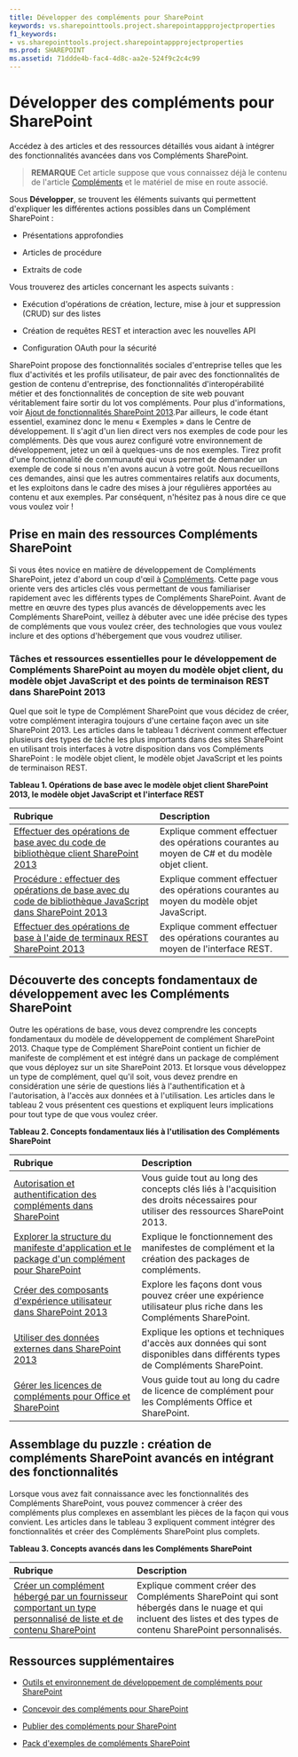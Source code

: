 ```yaml
---
title: Développer des compléments pour SharePoint
keywords: vs.sharepointtools.project.sharepointappprojectproperties
f1_keywords:
- vs.sharepointtools.project.sharepointappprojectproperties
ms.prod: SHAREPOINT
ms.assetid: 71ddde4b-fac4-4d8c-aa2e-524f9c2c4c99
---
```



# Développer des compléments pour SharePoint
Accédez à des articles et des ressources détaillés vous aidant à intégrer des fonctionnalités avancées dans vos Compléments SharePoint.
> **REMARQUE**
> Cet article suppose que vous connaissez déjà le contenu de l'article  [Compléments](sharepoint-add-ins.md) et le matériel de mise en route associé.




Sous **Développer**, se trouvent les éléments suivants qui permettent d'expliquer les différentes actions possibles dans un Complément SharePoint :
- Présentations approfondies


- Articles de procédure


- Extraits de code


Vous trouverez des articles concernant les aspects suivants : 
- Exécution d'opérations de création, lecture, mise à jour et suppression (CRUD) sur des listes


- Création de requêtes REST et interaction avec les nouvelles API


- Configuration OAuth pour la sécurité


SharePoint propose des fonctionnalités sociales d'entreprise telles que les flux d'activités et les profils utilisateur, de pair avec des fonctionnalités de gestion de contenu d'entreprise, des fonctionnalités d'interopérabilité métier et des fonctionnalités de conception de site web pouvant véritablement faire sortir du lot vos compléments. Pour plus d'informations, voir  [Ajout de fonctionnalités SharePoint 2013](http://msdn.microsoft.com/library/11ecb65e-6dc5-4cf1-80ca-3c16418697b6%28Office.15%29.aspx).Par ailleurs, le code étant essentiel, examinez donc le menu « Exemples » dans le Centre de développement. Il s'agit d'un lien direct vers nos exemples de code pour les compléments. Dès que vous aurez configuré votre environnement de développement, jetez un œil à quelques-uns de nos exemples. Tirez profit d'une fonctionnalité de communauté qui vous permet de demander un exemple de code si nous n'en avons aucun à votre goût. Nous recueillons ces demandes, ainsi que les autres commentaires relatifs aux documents, et les exploitons dans le cadre des mises à jour régulières apportées au contenu et aux exemples. Par conséquent, n'hésitez pas à nous dire ce que vous voulez voir !
## Prise en main des ressources Compléments SharePoint
<a name="bk_gettingstarted"> </a>

Si vous êtes novice en matière de développement de Compléments SharePoint, jetez d'abord un coup d'œil à  [Compléments](sharepoint-add-ins.md). Cette page vous oriente vers des articles clés vous permettant de vous familiariser rapidement avec les différents types de Compléments SharePoint. Avant de mettre en œuvre des types plus avancés de développements avec les Compléments SharePoint, veillez à débuter avec une idée précise des types de compléments que vous voulez créer, des technologies que vous voulez inclure et des options d'hébergement que vous voudrez utiliser.




### Tâches et ressources essentielles pour le développement de Compléments SharePoint au moyen du modèle objet client, du modèle objet JavaScript et des points de terminaison REST dans SharePoint 2013
<a name="bk_essentials"> </a>

Quel que soit le type de Complément SharePoint que vous décidez de créer, votre complément interagira toujours d'une certaine façon avec un site SharePoint 2013. Les articles dans le tableau 1 décrivent comment effectuer plusieurs des types de tâche les plus importants dans des sites SharePoint en utilisant trois interfaces à votre disposition dans vos Compléments SharePoint : le modèle objet client, le modèle objet JavaScript et les points de terminaison REST.




**Tableau 1. Opérations de base avec le modèle objet client SharePoint 2013, le modèle objet JavaScript et l'interface REST**


|**Rubrique**|**Description**|
|:-----|:-----|
| [Effectuer des opérations de base avec du code de bibliothèque client SharePoint 2013](complete-basic-operations-using-sharepoint-2013-client-library-code.md) <br/> |Explique comment effectuer des opérations courantes au moyen de C# et du modèle objet client.  <br/> |
| [Procédure : effectuer des opérations de base avec du code de bibliothèque JavaScript dans SharePoint 2013](complete-basic-operations-using-javascript-library-code-in-sharepoint-2013.md) <br/> |Explique comment effectuer des opérations courantes au moyen du modèle objet JavaScript.  <br/> |
| [Effectuer des opérations de base à l'aide de terminaux REST SharePoint 2013](complete-basic-operations-using-sharepoint-2013-rest-endpoints.md) <br/> |Explique comment effectuer des opérations courantes au moyen de l'interface REST.  <br/> |
 

## Découverte des concepts fondamentaux de développement avec les Compléments SharePoint
<a name="bk_fundamentals"> </a>

Outre les opérations de base, vous devez comprendre les concepts fondamentaux du modèle de développement de complément SharePoint 2013. Chaque type de Complément SharePoint contient un fichier de manifeste de complément et est intégré dans un package de complément que vous déployez sur un site SharePoint 2013. Et lorsque vous développez un type de complément, quel qu'il soit, vous devez prendre en considération une série de questions liés à l'authentification et à l'autorisation, à l'accès aux données et à l'utilisation. Les articles dans le tableau 2 vous présentent ces questions et expliquent leurs implications pour tout type de que vous voulez créer.




**Tableau 2. Concepts fondamentaux liés à l'utilisation des Compléments SharePoint**


|**Rubrique**|**Description**|
|:-----|:-----|
| [Autorisation et authentification des compléments dans SharePoint](authorization-and-authentication-of-sharepoint-add-ins.md) <br/> |Vous guide tout au long des concepts clés liés à l'acquisition des droits nécessaires pour utiliser des ressources SharePoint 2013.  <br/> |
| [Explorer la structure du manifeste d'application et le package d'un complément pour SharePoint](explore-the-app-manifest-structure-and-the-package-of-a-sharepoint-add-in.md) <br/> |Explique le fonctionnement des manifestes de complément et la création des packages de compléments.  <br/> |
| [Créer des composants d'expérience utilisateur dans SharePoint 2013](create-ux-components-in-sharepoint-2013.md) <br/> |Explore les façons dont vous pouvez créer une expérience utilisateur plus riche dans les Compléments SharePoint.  <br/> |
| [Utiliser des données externes dans SharePoint 2013](work-with-external-data-in-sharepoint-2013.md) <br/> |Explique les options et techniques d'accès aux données qui sont disponibles dans différents types de Compléments SharePoint.  <br/> |
| [Gérer les licences de compléments pour Office et SharePoint](http://msdn.microsoft.com/library/3e0e8ff6-66d6-44ff-b0c2-59108ebd9181%28Office.15%29.aspx) <br/> |Vous guide tout au long du cadre de licence de complément pour les Compléments Office et SharePoint.  <br/> |
 

## Assemblage du puzzle : création de compléments SharePoint avancés en intégrant des fonctionnalités
<a name="bk_integrate"> </a>

Lorsque vous avez fait connaissance avec les fonctionnalités des Compléments SharePoint, vous pouvez commencer à créer des compléments plus complexes en assemblant les pièces de la façon qui vous convient. Les articles dans le tableau 3 expliquent comment intégrer des fonctionnalités et créer des Compléments SharePoint plus complets.




**Tableau 3. Concepts avancés dans les Compléments SharePoint**


|**Rubrique**|**Description**|
|:-----|:-----|
| [Créer un complément hébergé par un fournisseur comportant un type personnalisé de liste et de contenu SharePoint](create-a-provider-hosted-add-in-that-includes-a-custom-sharepoint-list-and-conte.md) <br/> |Explique comment créer des Compléments SharePoint qui sont hébergés dans le nuage et qui incluent des listes et des types de contenu SharePoint personnalisés.  <br/> |
 

## Ressources supplémentaires
<a name="bk_addresources"> </a>


-  [Outils et environnement de développement de compléments pour SharePoint](tools-and-environments-for-developing-sharepoint-add-ins.md)


-  [Concevoir des compléments pour SharePoint](design-sharepoint-add-ins.md)


-  [Publier des compléments pour SharePoint](publish-sharepoint-add-ins.md)


-  [Pack d'exemples de compléments SharePoint](http://code.msdn.microsoft.com/office/Apps-for-SharePoint-sample-64c80184)



